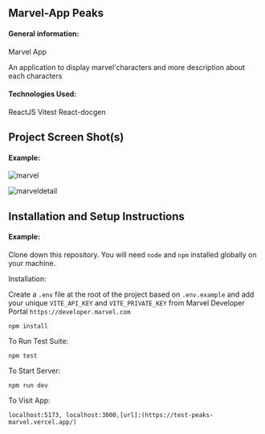 ## Marvel-App Peaks

#### General information:

Marvel App

An application to display marvel'characters and more description about each
characters

#### Technologies Used:

ReactJS Vitest React-docgen

## Project Screen Shot(s)

#### Example:

![marvel](https://user-images.githubusercontent.com/62814940/212480454-1fb26a34-d0c7-49cf-9ea6-2145453b27bf.png)

![marveldetail](https://user-images.githubusercontent.com/62814940/212480563-6e51be82-1b08-4fab-b6f7-7d9cdcee6231.png)

## Installation and Setup Instructions

#### Example:

Clone down this repository. You will need `node` and `npm` installed globally on
your machine.

Installation:

Create a `.env` file at the root of the project based on `.env.example` and add
your unique `VITE_API_KEY` and `VITE_PRIVATE_KEY` from Marvel Developer Portal
`https://developer.marvel.com`

`npm install`

To Run Test Suite:

`npm test`

To Start Server:

`npm run dev`

To Visit App:

`localhost:5173, localhost:3000,[url]:(https://test-peaks-marvel.vercel.app/) `
